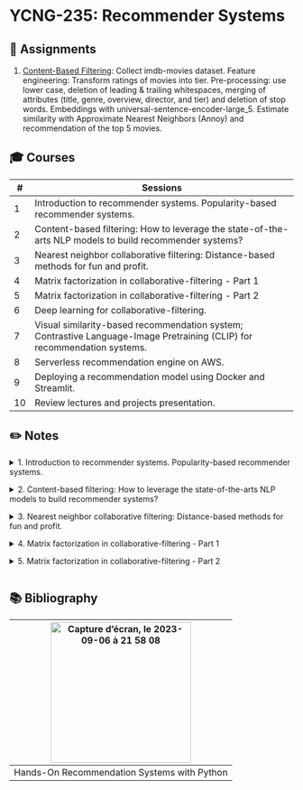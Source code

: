 # YCNG-235: Recommender Systems


## :rocket: Assignments

1. [Content-Based Filtering](https://github.com/MNLepage08/YCNG-235/blob/main/Assignment_1_MNL.ipynb): Collect imdb-movies dataset. Feature engineering: Transform ratings of movies into tier. Pre-processing: use lower case, deletion of leading & trailing whitespaces, merging of attributes (title, genre, overview, director, and tier) and deletion of stop words. Embeddings with universal-sentence-encoder-large_5. Estimate similarity with Approximate Nearest Neighbors (Annoy) and recommendation of the top 5 movies.

## :mortar_board: Courses

| # | Sessions | 
| ------------- | ------------- |
| 1 | Introduction to recommender systems. Popularity-based recommender systems.|
| 2 | Content-based filtering: How to leverage the state-of-the-arts NLP models to build recommender systems?|
| 3 | Nearest neighbor collaborative filtering: Distance-based methods for fun and profit. |
| 4 | Matrix factorization in collaborative-filtering - Part 1 |
| 5 | Matrix factorization in collaborative-filtering - Part 2 |
| 6 | Deep learning for collaborative-filtering. |
| 7 | Visual similarity-based recommendation system; Contrastive Language-Image Pretraining (CLIP) for recommendation systems. |
| 8 | Serverless recommendation engine on AWS. |
| 9 | Deploying a recommendation model using Docker and Streamlit. |
| 10 | Review lectures and projects presentation. |


## :pencil2: Notes

<details close>
<summary>1. Introduction to recommender systems. Popularity-based recommender systems.<p></summary>

* **Recommendation systems:** Algorithms designed to suggest relevant items (articles, clothes, songs, videos, etc.) to users based on many different factors. In many industries, such as e-commerce, the usage of recommendation systems can generate a huge amount of revenue.<p>
  **1. Content-based filtering:** It is mainly based on the principle of similar contents. It creates a profile for a user or an item to characterize its nature. Content: Text, Image. Movie recommendation:
  1. Item profile: genre, actors, director, creation date, description, etc.
  2. User profile: age, gender, occupation, zip code, etc.
  
  **2. Collaborative filtering:** Nowadays, many of recommendation systems use collaborative filtering in some form. It uses similarities between users and items to make recommendations. This is done by collecting preferences from many users without requiring the creation of explicit profiles. Key assumption: If Tom and Bob share similar preference over a set of items, Bob is more likely to share Tom’s taste on a novel item than any randomly chosen user.
  1. Use-Case 1: Recommend most relevant items per user.<br><img width="495" alt="Capture d’écran, le 2023-09-07 à 11 14 43" src="https://github.com/MNLepage08/MNLepage08/assets/113123425/ff6c1e8c-ec65-4616-9424-4badc80e9508">
  2. Use-Case 2: item-to-item recommendation.<br><img width="530" alt="Capture d’écran, le 2023-09-07 à 11 14 51" src="https://github.com/MNLepage08/MNLepage08/assets/113123425/92d31e7e-0acb-43e5-81c6-390688b4e338">
  3. Use-Case 3: relevant users to a specific item.<br><img width="402" alt="Capture d’écran, le 2023-09-07 à 11 15 01" src="https://github.com/MNLepage08/MNLepage08/assets/113123425/7653da2e-c529-42e9-902b-24791642df95">

  **3. Hybrid**<br><img width="554" alt="Capture d’écran, le 2023-09-07 à 11 21 37" src="https://github.com/MNLepage08/MNLepage08/assets/113123425/cdfba381-4dd0-45f0-8a36-4c2d0e84bac5">

* **Popularity-based:** If a product is usually purchased or a video is frequently viewed by Canadian-based users, it can be suggested to any new user from Canada. It is a generic recommendation algorithm. It can be used to address user cold-start problem in collaborative filtering. [Last.fm dataset](https://www.kaggle.com/datasets/neferfufi/lastfm)

</details> 


<details close>
<summary>2. Content-based filtering: How to leverage the state-of-the-arts NLP models to build recommender systems?<p></summary>

* **Content-Based Filtering:** It is mainly based on the principle of similar contents. It creates a profile for a user or an item to characterize its nature. 

* **Main steps of Content-Based Filtering:**
  1. Feature extraction: convert text/image into numerical vectors.
  2. Compute the cosine similarity of a given item and any other items in the dataset.
  3. Pick items with the greatest cosine similarity (top-N).
 
* **Information Retrieval:** Term Frequency-Inverse Document Frequency (TF-IDF). It is often used in various natural language processing tasks, including text classification, information retrieval, and document similarity analysis. It helps in identifying important terms and reducing the impact of common and less informative words in text data. It calculates how relevant a word (t) is to a document (d) in a corpus.<br>
  **Term frequency:** frequency (count) of words in a document.<br>
  **Inverse document frequency:** how common is a word in a document.<br>

  **Example:** Review: this song is great, and it is sad. Number of words: 8. Suppose that we have 3 phrases (documents). IDF: log(# documents d / 3 documents with term t)<br>
  <img width="314" alt="Capture d’écran, le 2023-09-07 à 13 15 09" src="https://github.com/MNLepage08/MNLepage08/assets/113123425/c1251975-d7bf-430e-8a79-52442e6ddad4"><br>
  Higher TF-IDF scores indicate that a term is both frequent in a particular document (TF) and rare across the entire collection (IDF), making it a potentially important and distinctive term for that document.

* [Transformer Architecture:](https://arxiv.org/abs/1706.03762) has had a profound influence on the field of natural language processing (NLP) and various sequence-to-sequence tasks. It serves as the fundamental building block for numerous cutting-edge NLP models such as BERT, GPT, and more.<br>

  **Self-Attention Mechanism:** The core innovation of the Transformer is the self-attention mechanism. It allows the model to weigh the importance of different words in a sentence when encoding or decoding it. This enables the model to consider the context of each word in relation to all other words, regardless of their position in the sequence.<br>

  **Multi-Head Attention:** This means they perform self-attention multiple times in parallel, each time with different learned weights. This allows the model to focus on different parts of the input sequence for different tasks.<br>

  **Positional Encoding:** Since Transformers do not have a built-in understanding of word order or sentence structure like RRNs and CNNs, positional encoding is necessary to inject this sequential information into the model.

  **Encoder-Decoder Architecture:** In sequence-to- sequence tasks like machine translation, the Transformer uses an encoder-decoder architecture. The encoder processes the input sequence, while the decoder generates the output sequence. Both encoder and decoder consist of stacks of layers, each containing multi-head self-attention mechanisms and feedforward neural networks.

  **Masking**: In tasks like language modeling, a masking mechanism is used to ensure that the model attends only to previous positions and not future positions in the input sequence (Cheating proof masking).

* [Sentence Transformers:](https://www.sbert.net) Collection of several state-of-the-art pre-trained NLP models. It offers an easy approach to generate dense vector representations for sentences, paragraphs, and images. These models are built upon transformer networks. They are fine-tuned for various use-cases including semantic search, clustering, translated sentence mining, etc. 
  [GitHub](https://github.com/UKPLab/sentence-transformers), 
  [Pre-trained Models](https://www.sbert.net/docs/pretrained_models.html)

* [Universal Sentence Encoder:](https://tfhub.dev) One of Google models for sentence encoding. It summarizes any given sentence to 512-dimensional sentence embedding resulting in a generic sentence embedding that transfers universally to wide variety of NLP tasks. Encoding architectures: Deep Average Network(DAN), Transformer Encoder. [Paper](https://arxiv.org/abs/1803.11175)<br>

  **Cosine Similarity:** <br>
  <img width="297" alt="Capture d’écran, le 2023-09-07 à 14 18 48" src="https://github.com/MNLepage08/MNLepage08/assets/113123425/ef54155c-1b9e-4d21-adc3-776db3aca378">

</details> 


<details close>
<summary>3. Nearest neighbor collaborative filtering: Distance-based methods for fun and profit.<p></summary>

<img width="300" align="right" alt="Capture d’écran, le 2023-09-22 à 10 50 34" src="https://github.com/MNLepage08/MNLepage08/assets/113123425/d5b3a0a0-c8f7-486b-b42d-b14527e638cd">

* **Collaborative Filtering:** It uses similarities between users and items to make recommendations. The information collected from other users is used to recommend new items to the current user. It works for any kind of problem. Howeverm it suffers from cold-start problem (new useres have noo historym new items have no ratings). Solve cold-start problem by if then statement with example content-based & collaborative filtering or with hybrid system.
  
* **Formal model:** U: set of users. I: set of items. R: set or ratings (explicit or implicit). Utility finction: U x I -> R. It is potentially a large-scale matrix where users and items are rows and columns of the matrix. It is a super sparce matrix.
  
* **Scoring in collaborative filtering:**
    * Most convenient is to use high quality explicit feedback (like / dislike buttons in YouTube videos).
    * In many cases explicit feedback is not available, which requires using implicit feedback (purchase history, browsing history, search patterns).
    * Create a common currency of liked items (explicit / implicit feedback).
 
* **Collaborative filtering variants:**
    * Item-based: similarities between items in the training dataset is calculated.
    * User-based: similarities between users in the training dataset is calculated.
    * Item-based variant is prefered over user-based (more scalable, stable over time -> keep embeddings).
    * User-oriented is not usually easy to scale given the dynamic preference of users.

* **Nearest neighbors:** The main steps
    * **Step 1:** Create nearest neighbors for items using a similarity measure (e.g. cosine similarity).
       1. Compute similarity ($S_{ij}$) between item i.<br>
          <img width="458" alt="Capture d’écran, le 2023-09-22 à 11 30 04" src="https://github.com/MNLepage08/YCNG-288-DevOps/assets/113123425/c038c525-18fb-4724-b65a-9b2922b6b6c7">
       2. Identify k items (neighbors) rated by user u taht are most similar to item i by using the similarity measure. Let denote them by $S^k(i, u)$.
    * **Step 2:** Compute the weighted average for each item.<br>
      <img width="200" alt="Capture d’écran, le 2023-09-22 à 11 39 08" src="https://github.com/MNLepage08/YCNG-288-DevOps/assets/113123425/cc7dde0c-472b-435e-967a-355db0a5edef">
 

</details> 


<details close>
<summary>4. Matrix factorization in collaborative-filtering - Part 1<p></summary>

* **Matrix factorization:** We can represent user-item interactions with a low dimensional latent space of features. The model predicts users preferences of unseen items. We can guess what people like, but don't know what they don't like (implicit feedback). Prediction: <img width="82" alt="image" src="https://github.com/MNLepage08/YCNG-235/assets/113123425/4495adcd-05a7-4a9d-b1ca-1c35149b8877"><br>
  <img width="524" alt="Capture d’écran, le 2023-09-28 à 11 37 53" src="https://github.com/MNLepage08/MNLepage08/assets/113123425/7888f1f6-2830-45fb-b158-0b83cdcaea08"><br>
  where n = number of users, m = number of items, k = is our embedding dimension (latent features). The objective is to estimate the matrix R.<br>
  <img width="766" alt="Capture d’écran, le 2023-09-28 à 11 46 30" src="https://github.com/MNLepage08/MNLepage08/assets/113123425/9cbc4af9-3ea2-41f7-9235-45b62efd8191">

* **Use-case:** (see in note 1)<br>
  * Recommend most relevant items per user: personalization items for users.
  * Item-to-item recommendation: non-personalization recommendation (list of similar item).
  * Suggest relevant users to a specific item: Create retention marketing campaign and target the users that we think they would be interested into those 500 new arrivals.
 
* [Alternating Least Square (ALS):](http://yifanhu.net/PUB/cf.pdf) Collaborative Filtering for Implicit Feedback Datasets. The cost function contains m by n terms, where m is the number of users and n is the number of items.<br>
<img width="541" alt="Capture d’écran, le 2023-09-28 à 12 45 03" src="https://github.com/MNLepage08/MNLepage08/assets/113123425/61442a30-20c7-4481-a1ec-95a9abe82eed"><p>
  <img width="138" align="left" alt="Capture d’écran, le 2023-09-28 à 13 00 51" src="https://github.com/MNLepage08/MNLepage08/assets/113123425/b0aabfbd-e9c3-47ee-9786-2cbf4e1fc42d">
  In toher words, if a user u consumed item i ($r_{ui}$ > 0), then we have an indication that u likes i ($p_{ui}$ = 1). On the other hand, if u never consumed i, we believe no preference.<br>
<img width="235" align="left" alt="Capture d’écran, le 2023-09-28 à 13 01 00" src="https://github.com/MNLepage08/MNLepage08/assets/113123425/65ce9ebd-276b-42ac-aba3-0133867f7e0c"> c is the level of confidence under the user preference. We can use linear or logarithmic. &nbsp;&nbsp;&nbsp;&nbsp;&nbsp;
<img width="423" align="right" alt="Capture d’écran, le 2023-09-28 à 13 01 08" src="https://github.com/MNLepage08/MNLepage08/assets/113123425/bdef5f4f-c71e-429b-b839-83f244f3d3f8"><br><br><br><br>
 ALS minimizes two loss functions alternatively:<br>
   * It first holds user-factors fixed and runs gradient descent with item-factors;
   * Then it hods item-factors fixed and runs gradient descent with user-factors.<br>
Prediction (recommendation): <img width="105" alt="Capture d’écran, le 2023-09-28 à 14 49 02" src="https://github.com/MNLepage08/MNLepage08/assets/113123425/59412344-a3e1-416b-b0d5-1e71782f9f11">

* **Evaluation: MAP@k or NDCG**
  * Precision: fraction of relevant recommended items: <br><img width="200" alt="Capture d’écran, le 2023-09-28 à 14 59 53" src="https://github.com/MNLepage08/MNLepage08/assets/113123425/113338da-e174-406e-9303-474dd2ad2339">Precision: 60%
  * Precision at k (P@k): fraction of relevant items in top k recommendations: P@1:0, P@2:0.5, P@3:0.33, P@4:0.5, P@5:0.6
  * Average Precision at k (AP@k): sum of P@k for different values of k divided by the total number of relevant recommendations in top k results. (For one user)
  * Mean Average Precision at k (MAP@k): the average P@k which average over the entire dataset. (For all users)

* **Approximate ALS:** Naïve approach: ranking every single item for every single user. Speed up generating. Recommendations using approximate nearest neighbor libraries (NMSLIB, Annoy, Faiss). Risk: potential missing of relevant results. [Approximate Nearest Neighbours for Recommender Systems](https://www.benfrederickson.com/approximate-nearest-neighbours-for-recommender-systems/).

</details>


<details close>
<summary>5. Matrix factorization in collaborative-filtering - Part 2 <p></summary>

* [Bayesian Personalized: ](https://arxiv.org/ftp/arxiv/papers/1205/1205.2618.pdf)
   * The recommendation models typically involve predicting a personalized score for each item (user preference for that item).
   * Then, the items are ranked according to the personalized scores
   * This means if the recommendation model perfectly fits the training dataset, it will treat all interactions that are not present in the training data the same way.
   * This approach may not take ranking into consideration for future recommendations.

 <img width="400" alt="Capture d’écran, le 2023-10-05 à 13 19 02" src="https://github.com/MNLepage08/YCNG-288-DevOps/assets/113123425/7e9fd441-a849-482f-a8c1-11e2299f134f">
 <img width="400" alt="Capture d’écran, le 2023-10-05 à 13 19 12" src="https://github.com/MNLepage08/YCNG-288-DevOps/assets/113123425/44bda64f-1a9f-4f8d-8ea2-a2d120fcb4d8">

</details>


## :books: Bibliography

| <img width="249" alt="Capture d’écran, le 2023-09-06 à 21 58 08" src="https://github.com/MNLepage08/MNLepage08/assets/113123425/53368a31-8a49-4df3-a7f0-1d8b3b806cd3"> | 
| :-------------: | 
| Hands-On Recommendation Systems with Python | 
